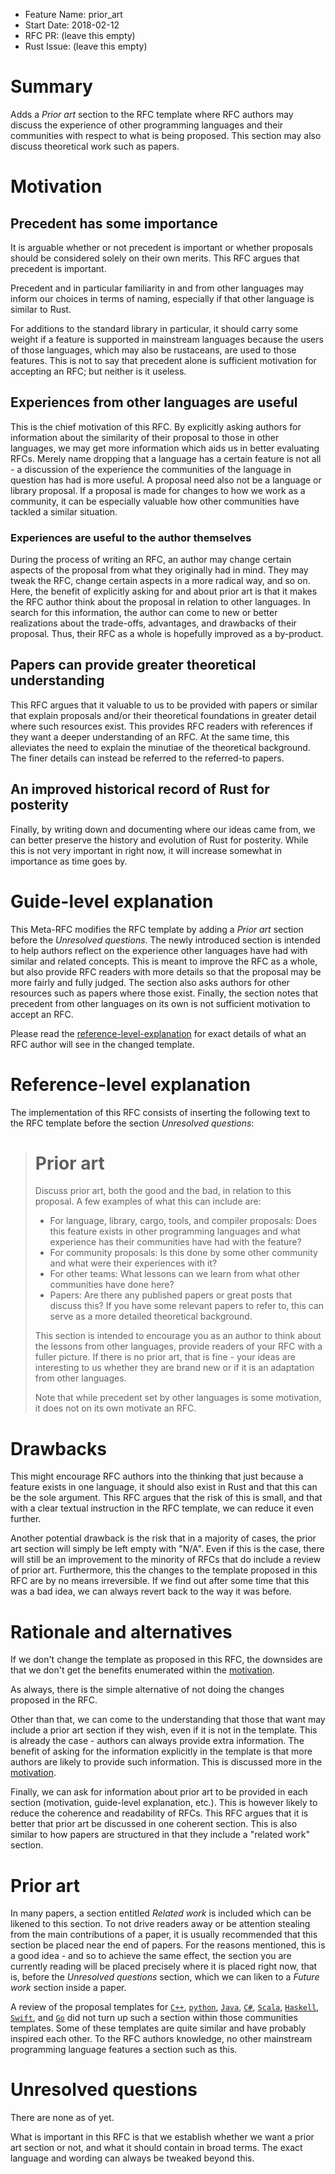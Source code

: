 - Feature Name: prior_art
- Start Date: 2018-02-12
- RFC PR: (leave this empty)
- Rust Issue: (leave this empty)

# Summary
[summary]: #summary

Adds a *Prior art* section to the RFC template where RFC authors
may discuss the experience of other programming languages and their
communities with respect to what is being proposed. This section may
also discuss theoretical work such as papers.

# Motivation
[motivation]: #motivation

## Precedent has some importance

It is arguable whether or not precedent is important or whether proposals
should be considered solely on their own merits. This RFC argues that
precedent is important.

Precedent and in particular familiarity in and from other languages may
inform our choices in terms of naming, especially if that other language
is similar to Rust.

For additions to the standard library in particular, it should carry some
weight if a feature is supported in mainstream languages because the users
of those languages, which may also be rustaceans, are used to those features.
This is not to say that precedent alone is sufficient motivation for accepting
an RFC; but neither is it useless.

## Experiences from other languages are useful

This is the chief motivation of this RFC. By explicitly asking authors for
information about the similarity of their proposal to those in other languages,
we may get more information which aids us in better evaluating RFCs. Merely name
dropping that a language has a certain feature is not all - a discussion of the
experience the communities of the language in question has had is more useful.
A proposal need also not be a language or library proposal. If a proposal is
made for changes to how we work as a community, it can be especially valuable
how other communities have tackled a similar situation.

### Experiences are useful to the author themselves

During the process of writing an RFC, an author may change certain aspects
of the proposal from what they originally had in mind. They may tweak the RFC,
change certain aspects in a more radical way, and so on. Here, the benefit of
explicitly asking for and about prior art is that it makes the RFC author think
about the proposal in relation to other languages. In search for this
information, the author can come to new or better realizations about the
trade-offs, advantages, and drawbacks of their proposal. Thus, their RFC as
a whole is hopefully improved as a by-product.

## Papers can provide greater theoretical understanding

This RFC argues that it valuable to us to be provided with papers or similar
that explain proposals and/or their theoretical foundations in greater detail
where such resources exist. This provides RFC readers with references if they
want a deeper understanding of an RFC. At the same time, this alleviates the
need to explain the minutiae of the theoretical background. The finer details
can instead be referred to the referred-to papers.

## An improved historical record of Rust for posterity

Finally, by writing down and documenting where our ideas came from,
we can better preserve the history and evolution of Rust for posterity.
While this is not very important in right now, it will increase somewhat
in importance as time goes by.

# Guide-level explanation
[guide-level-explanation]: #guide-level-explanation

This Meta-RFC modifies the RFC template by adding a *Prior art* section
before the *Unresolved questions*. The newly introduced section is intended
to help authors reflect on the experience other languages have had with similar
and related concepts. This is meant to improve the RFC as a whole, but also
provide RFC readers with more details so that the proposal may be more fairly
and fully judged. The section also asks authors for other resources such as
papers where those exist. Finally, the section notes that precedent from other 
languages on its own is not sufficient motivation to accept an RFC.

Please read the [reference-level-explanation] for exact details of what an RFC
author will see in the changed template.

# Reference-level explanation
[reference-level-explanation]: #reference-level-explanation

The implementation of this RFC consists of inserting the following
text to the RFC template before the section *Unresolved questions*:

> # Prior art
>
> Discuss prior art, both the good and the bad, in relation to this proposal.
> A few examples of what this can include are:
>
> - For language, library, cargo, tools, and compiler proposals:
>   Does this feature exists in other programming languages and
>   what experience has their communities have had with the feature?
> - For community proposals: Is this done by some other community and what
>   were their experiences with it?
> - For other teams: What lessons can we learn from what other communities
>   have done here?
> - Papers: Are there any published papers or great posts that discuss this?
>   If you have some relevant papers to refer to, this can serve as a more
>   detailed theoretical background.
>
> This section is intended to encourage you as an author to think about
> the lessons from other languages, provide readers of your RFC with a
> fuller picture. If there is no prior art, that is fine - your ideas are
> interesting to us whether they are brand new or if it is an adaptation
> from other languages.
>
> Note that while precedent set by other languages is some motivation,
> it does not on its own motivate an RFC.

# Drawbacks
[drawbacks]: #drawbacks

This might encourage RFC authors into the thinking that just because a feature
exists in one language, it should also exist in Rust and that this can be the
sole argument. This RFC argues that the risk of this is small, and that with a
clear textual instruction in the RFC template, we can reduce it even further.

Another potential drawback is the risk that in a majority of cases, the prior
art section will simply be left empty with "N/A". Even if this is the case,
there will still be an improvement to the minority of RFCs that do include a
review of prior art. Furthermore, this the changes to the template proposed
in this RFC are by no means irreversible. If we find out after some time that
this was a bad idea, we can always revert back to the way it was before.

# Rationale and alternatives
[alternatives]: #alternatives

If we don't change the template as proposed in this RFC, the downsides
are that we don't get the benefits enumerated within the [motivation].

As always, there is the simple alternative of not doing the changes proposed
in the RFC.

Other than that, we can come to the understanding that those that
want may include a prior art section if they wish, even if it is not
in the template. This is already the case - authors can always provide
extra information. The benefit of asking for the information explicitly
in the template is that more authors are likely to provide such information.
This is discussed more in the [motivation].

Finally, we can ask for information about prior art to be provided in each
section (motivation, guide-level explanation, etc.). This is however likely to
reduce the coherence and readability of RFCs. This RFC argues that it is better
that prior art be discussed in one coherent section. This is also similar to
how papers are structured in that they include a "related work" section.

# Prior art
[prior-art]: #prior-art

In many papers, a section entitled *Related work* is included which can
be likened to this section. To not drive readers away or be attention
stealing from the main contributions of a paper, it is usually recommended
that this section be placed near the end of papers. For the reasons mentioned,
this is a good idea - and so to achieve the same effect, the section you are
currently reading will be placed precisely where it is placed right now, that
is, before the *Unresolved questions* section, which we can liken to a
*Future work* section inside a paper.

A review of the proposal templates for [`C++`], [`python`], [`Java`], [`C#`],
[`Scala`], [`Haskell`], [`Swift`], and [`Go`] did not turn up such a section
within those communities templates. Some of these templates are quite similar
and have probably inspired each other. To the RFC authors knowledge, no other
mainstream programming language features a section such as this.

[`C++`]: https://isocpp.org/std/submit-a-proposal
[`python`]: https://github.com/python/peps/blob/master/pep-0001.txt
[`Java`]: http://openjdk.java.net/jeps/2
[`C#`]: https://github.com/dotnet/csharplang/blob/master/proposals/proposal-template.md
[`Haskell`]: https://github.com/ghc-proposals/ghc-proposals/blob/master/proposals/0000-template.rst
[`Scala`]: https://github.com/scala/docs.scala-lang/blob/master/_sips/sip-template.md
[`Go`]: https://github.com/golang/proposal/blob/master/design/TEMPLATE.md
[`Swift`]: https://github.com/apple/swift-evolution/blob/master/0000-template.md

# Unresolved questions
[unresolved]: #unresolved-questions

There are none as of yet.

What is important in this RFC is that we establish whether we want a
prior art section or not, and what it should contain in broad terms.
The exact language and wording can always be tweaked beyond this.